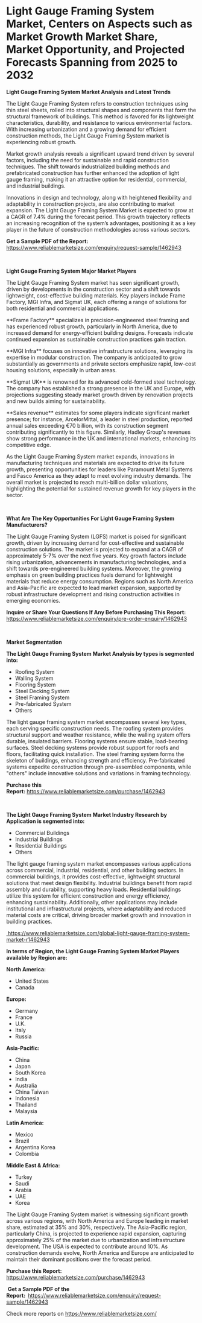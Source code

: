 <p><h1>Light Gauge Framing System Market, Centers on Aspects such as Market Growth Market Share, Market Opportunity, and Projected Forecasts Spanning from 2025 to 2032</h1></p><p><strong>Light Gauge Framing System Market Analysis and Latest Trends</strong></p>
<p><p>The Light Gauge Framing System refers to construction techniques using thin steel sheets, rolled into structural shapes and components that form the structural framework of buildings. This method is favored for its lightweight characteristics, durability, and resistance to various environmental factors. With increasing urbanization and a growing demand for efficient construction methods, the Light Gauge Framing System market is experiencing robust growth.</p><p>Market growth analysis reveals a significant upward trend driven by several factors, including the need for sustainable and rapid construction techniques. The shift towards industrialized building methods and prefabricated construction has further enhanced the adoption of light gauge framing, making it an attractive option for residential, commercial, and industrial buildings. </p><p>Innovations in design and technology, along with heightened flexibility and adaptability in construction projects, are also contributing to market expansion. The Light Gauge Framing System Market is expected to grow at a CAGR of 7.4% during the forecast period. This growth trajectory reflects an increasing recognition of the system’s advantages, positioning it as a key player in the future of construction methodologies across various sectors.</p></p>
<p><strong>Get a Sample PDF of the Report:&nbsp;</strong> <a href="https://www.reliablemarketsize.com/enquiry/request-sample/1462943?utm_campaign=2034&utm_medium=2&utm_source=Github&utm_content=ia&utm_term=09042025&utm_id=light-gauge-framing-system">https://www.reliablemarketsize.com/enquiry/request-sample/1462943</a></p>
<p>&nbsp;</p>
<p><strong>Light Gauge Framing System Major Market Players</strong></p>
<p><p>The Light Gauge Framing System market has seen significant growth, driven by developments in the construction sector and a shift towards lightweight, cost-effective building materials. Key players include Frame Factory, MGI Infra, and Sigmat UK, each offering a range of solutions for both residential and commercial applications.</p><p>**Frame Factory** specializes in precision-engineered steel framing and has experienced robust growth, particularly in North America, due to increased demand for energy-efficient building designs. Forecasts indicate continued expansion as sustainable construction practices gain traction.</p><p>**MGI Infra** focuses on innovative infrastructure solutions, leveraging its expertise in modular construction. The company is anticipated to grow substantially as governments and private sectors emphasize rapid, low-cost housing solutions, especially in urban areas.</p><p>**Sigmat UK** is renowned for its advanced cold-formed steel technology. The company has established a strong presence in the UK and Europe, with projections suggesting steady market growth driven by renovation projects and new builds aiming for sustainability.</p><p>**Sales revenue** estimates for some players indicate significant market presence; for instance, ArcelorMittal, a leader in steel production, reported annual sales exceeding €70 billion, with its construction segment contributing significantly to this figure. Similarly, Hadley Group's revenues show strong performance in the UK and international markets, enhancing its competitive edge.</p><p>As the Light Gauge Framing System market expands, innovations in manufacturing techniques and materials are expected to drive its future growth, presenting opportunities for leaders like Paramount Metal Systems and Fasco America as they adapt to meet evolving industry demands. The overall market is projected to reach multi-billion dollar valuations, highlighting the potential for sustained revenue growth for key players in the sector.</p></p>
<p>&nbsp;</p>
<p><strong>What Are The Key Opportunities For Light Gauge Framing System Manufacturers?</strong></p>
<p><p>The Light Gauge Framing System (LGFS) market is poised for significant growth, driven by increasing demand for cost-effective and sustainable construction solutions. The market is projected to expand at a CAGR of approximately 5-7% over the next five years. Key growth factors include rising urbanization, advancements in manufacturing technologies, and a shift towards pre-engineered building systems. Moreover, the growing emphasis on green building practices fuels demand for lightweight materials that reduce energy consumption. Regions such as North America and Asia-Pacific are expected to lead market expansion, supported by robust infrastructure development and rising construction activities in emerging economies.</p></p>
<p><strong>Inquire or Share Your Questions If Any Before Purchasing This Report:</strong> <a href="https://www.reliablemarketsize.com/enquiry/pre-order-enquiry/1462943?utm_campaign=2034&utm_medium=2&utm_source=Github&utm_content=ia&utm_term=09042025&utm_id=light-gauge-framing-system">https://www.reliablemarketsize.com/enquiry/pre-order-enquiry/1462943</a></p>
<p>&nbsp;</p>
<p><strong>Market Segmentation</strong></p>
<p><strong>The Light Gauge Framing System Market Analysis by types is segmented into:</strong></p>
<p><ul><li>Roofing System</li><li>Walling System</li><li>Flooring System</li><li>Steel Decking System</li><li>Steel Framing System</li><li>Pre-fabricated System</li><li>Others</li></ul></p>
<p><p>The light gauge framing system market encompasses several key types, each serving specific construction needs. The roofing system provides structural support and weather resistance, while the walling system offers durable, insulated barriers. Flooring systems ensure stable, load-bearing surfaces. Steel decking systems provide robust support for roofs and floors, facilitating quick installation. The steel framing system forms the skeleton of buildings, enhancing strength and efficiency. Pre-fabricated systems expedite construction through pre-assembled components, while "others" include innovative solutions and variations in framing technology.</p></p>
<p><strong>Purchase this Report:&nbsp;</strong><a href="https://www.reliablemarketsize.com/purchase/1462943?utm_campaign=2034&utm_medium=2&utm_source=Github&utm_content=ia&utm_term=09042025&utm_id=light-gauge-framing-system">https://www.reliablemarketsize.com/purchase/1462943</a></p>
<p>&nbsp;</p>
<p><strong>The Light Gauge Framing System Market Industry Research by Application is segmented into:</strong></p>
<p><ul><li>Commercial Buildings</li><li>Industrial Buildings</li><li>Residential Buildings</li><li>Others</li></ul></p>
<p><p>The light gauge framing system market encompasses various applications across commercial, industrial, residential, and other building sectors. In commercial buildings, it provides cost-effective, lightweight structural solutions that meet design flexibility. Industrial buildings benefit from rapid assembly and durability, supporting heavy loads. Residential buildings utilize this system for efficient construction and energy efficiency, enhancing sustainability. Additionally, other applications may include institutional and infrastructural projects, where adaptability and reduced material costs are critical, driving broader market growth and innovation in building practices.</p></p>
<p><a href="https://www.reliablemarketsize.com/global-light-gauge-framing-system-market-r1462943?utm_campaign=2034&utm_medium=2&utm_source=Github&utm_content=ia&utm_term=09042025&utm_id=light-gauge-framing-system">&nbsp;https://www.reliablemarketsize.com/global-light-gauge-framing-system-market-r1462943</a></p>
<p><strong>In terms of Region, the Light Gauge Framing System Market Players available by Region are:</strong></p>
<p>
    <p> <strong> North America: </strong>
        <ul>
            <li>United States</li>
            <li>Canada</li>
        </ul>
        </p> 
    <p> <strong> Europe: </strong>
        <ul>
            <li>Germany</li>
            <li>France</li>
            <li>U.K.</li>
            <li>Italy</li>
            <li>Russia</li>
        </ul>
        </p> 
    <p> <strong> Asia-Pacific: </strong>
        <ul>
            <li>China</li>
            <li>Japan</li>
            <li>South Korea</li>
            <li>India</li>
            <li>Australia</li>
            <li>China Taiwan</li>
            <li>Indonesia</li>
            <li>Thailand</li>
            <li>Malaysia</li>
        </ul>
        </p> 
    <p> <strong> Latin America: </strong>
        <ul>
            <li>Mexico</li>
            <li>Brazil</li>
            <li>Argentina Korea</li>
            <li>Colombia</li>
        </ul>
        </p> 
    <p> <strong> Middle East & Africa: </strong>
        <ul>
            <li>Turkey</li>
            <li>Saudi</li>
            <li>Arabia</li>
            <li>UAE</li>
            <li>Korea</li>
        </ul>
    </p>
    </p>
<p><p>The Light Gauge Framing System market is witnessing significant growth across various regions, with North America and Europe leading in market share, estimated at 35% and 30%, respectively. The Asia-Pacific region, particularly China, is projected to experience rapid expansion, capturing approximately 25% of the market due to urbanization and infrastructure development. The USA is expected to contribute around 10%. As construction demands evolve, North America and Europe are anticipated to maintain their dominant positions over the forecast period.</p></p>
<p><strong>Purchase this Report: </strong><a href="https://www.reliablemarketsize.com/purchase/1462943?utm_campaign=2034&utm_medium=2&utm_source=Github&utm_content=ia&utm_term=09042025&utm_id=light-gauge-framing-system">https://www.reliablemarketsize.com/purchase/1462943</a></p>
<p>&nbsp;<strong>Get a Sample PDF of the Report:&nbsp;&nbsp;</strong><a href="https://www.reliablemarketsize.com/enquiry/request-sample/1462943?utm_campaign=2034&utm_medium=2&utm_source=Github&utm_content=ia&utm_term=09042025&utm_id=light-gauge-framing-system">https://www.reliablemarketsize.com/enquiry/request-sample/1462943</a></p>
<p><strong></strong></p>
<p>Check more reports on <a href="https://www.reliablemarketsize.com/?utm_campaign=2034&utm_medium=2&utm_source=Github&utm_content=ia&utm_term=09042025&utm_id=light-gauge-framing-system">https://www.reliablemarketsize.com/</a></p>